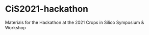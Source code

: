 # CiS2021-hackathon
Materials for the Hackathon at the 2021 Crops in Silico Symposium &amp; Workshop
